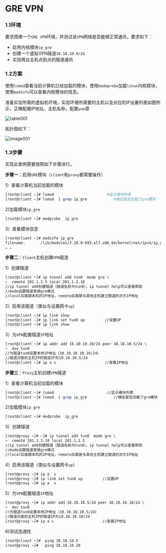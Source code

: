 # GRE VPN

### 1.1环境

要求搭建一个`GRE VPN`环境，并测试该`VPN`网络是否能够正常通讯，要求如下：

- 启用内核模块`ip_gre`
- 创建一个虚拟VPN隧道`10.10.10.0/24`
- 实现两台主机点到点的隧道通讯

### 1.2方案

使用`lsmod`查看当前计算机已经加载的模块，使用`modeprobe`加载`linux`内核模块，使用`modinfo`可以查看内核模块的信息。

准备实验所需的虚拟机环境，实验环境所需要的主机以及对应的IP设置列表如图所示，正确配置IP地址、主机名称，配置`yum`源

![table001](/run/media/root/96A1-15E3/计算机资料/table001.png)

拓扑图如下：

![image001](/run/media/root/96A1-15E3/计算机资料/image001.png)

### 1.3步骤

实现此案例需要按照如下步骤进行。

**步骤一**：启用`GRE`模块（`client`和`proxy`都需要操作）

1）查看计算机当前加载的模块

```bash
[root@client ~]# lsmod                        #显示模块列表
[root@client ~]# lsmod  | grep ip_gre            #确定是否加载了gre模块
```

2)加载模块`ip_gre`

```bash
[root@client ~]# modprobe  ip_gre 
```

3）查看模块信息

```bash
[root@client ~]# modinfo ip_gre
filename:       /lib/modules/3.10.0-693.el7.x86_64/kernel/net/ipv4/ip_gre.ko.xz
… …    
```

**步骤二**：`Client`主机创建`VPN`隧道

1）创建隧道

```bash
[root@client ~]# ip tunnel add tun0  mode gre \ 
>  remote 201.1.2.5 local 201.1.2.10
//ip tunnel add创建隧道（隧道名称为tun0），ip tunnel help可以查看帮助
//mode设置隧道使用gre模式
//local后面跟本机的IP地址，remote后面是与其他主机建立隧道的对方IP地址
```

2）启用该隧道（类似与设置网卡`up`）

```bash
[root@client ~]# ip link show
[root@client ~]# ip link set tun0 up         //设置UP
[root@client ~]# ip link show
```

3）为`VPN`配置隧道`IP`地址

```bash
[root@client ~]# ip addr add 10.10.10.10/24 peer 10.10.10.5/24 \
>  dev tun0
//为隧道tun0设置本地IP地址（10.10.10.10.10/24）
//隧道对面的主机IP的隧道IP为10.10.10.5/24
[root@client ~]# ip a s                      //查看IP地址
```

**步骤三**：`Proxy`主机创建`VPN`隧道

1）查看计算机当前加载的模块

```bash
[root@client ~]# lsmod                        //显示模块列表
[root@client ~]# lsmod  | grep ip_gre            //确定是否加载了gre模块
```

2)加载模块`ip_gre`

```bash
[root@client ~]# modprobe  ip_gre
```

3）创建隧道

```bash
[root@proxy ~]# ~]# ip tunnel add tun0  mode gre \ 
>  remote 201.1.2.10 local 201.1.2.5
//ip tunnel add创建隧道（隧道名称为tun0），ip tunnel help可以查看帮助
//mode设置隧道使用gre模式
//local后面跟本机的IP地址，remote后面是与其他主机建立隧道的对方IP地址
```

4）启用该隧道（类似与设置网卡`up`）

```bash
[root@proxy ~]# ip a  s
[root@proxy ~]# ip link set tun0 up         //设置UP
[root@proxy ~]# ip a  s
```

5）为`VPN`配置隧道`IP`地址

```bash
[root@proxy ~]# ip addr add 10.10.10.5/24 peer 10.10.10.10/24 \
>  dev tun0
//为隧道tun0设置本地IP地址（10.10.10.10.5/24）
//隧道对面的主机IP的隧道IP为10.10.10.10/24
[root@proxy ~]# ip a s                      //查看IP地址
```

6)测试连通性

```bash
[root@client ~]#  ping 10.10.10.5
[root@proxy ~]#   ping 10.10.10.10
```

